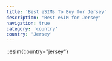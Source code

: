 ```yaml
---
title: 'Best eSIMs To Buy for Jersey'
description: 'Best eSIM for Jersey'
navigation: true
category: 'country'
country: 'Jersey'
---
```


::esim{country="jersey"}
